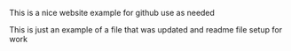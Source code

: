 This is a nice website example for github use as needed

This is just an example of a file that was updated and readme file setup for work
